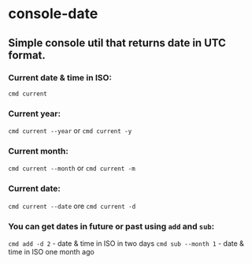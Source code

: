 # console-date

## Simple console util that returns date in UTC format.

### Current date & time in ISO:

`cmd current`

### Current year:

`cmd current --year` or `cmd current -y`

### Current month:

`cmd current --month` or `cmd current -m`

### Current date:

`cmd current --date` ore `cmd current -d`

### You can get dates in future or past using `add` and `sub`:

`cmd add -d 2` - date & time in ISO in two days
`cmd sub --month 1` - date & time in ISO one month ago
